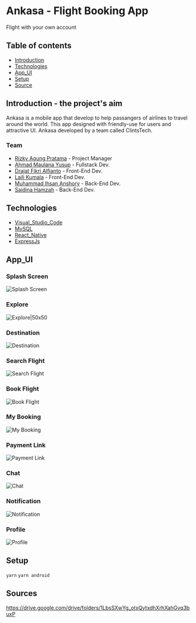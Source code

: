 # Ankasa - Flight Booking App

Flight with your own account

## Table of contents

- [Introduction](##Introduction)
- [Technologies](##Technologies)
- [App_UI](##App_UI)
- [Setup](##Setup)
- [Source](##Source)

## Introduction - the project's aim

Ankasa is a mobile app that develop to help passangers of airlines to travel around the world. This app designed with friendly-use for users and attractive UI. Ankasa developed by a team called ClintsTech.

### Team

- [Rizky Agung Pratama](https://github.com/orgs/ClintsTech/people/rizkyagung18) - Project Manager
- [Ahmad Maulana Yusup](https://github.com/orgs/ClintsTech/people/amyusup) - Fullstack Dev.
- [Drajat Fikri Alfianto](https://github.com/orgs/ClintsTech/people/drajat824) - Front-End Dev.
- [Laili Kumala](https://github.com/orgs/ClintsTech/people/lailikumala92) - Front-End Dev.
- [Muhammad Ihsan Anshory](https://github.com/orgs/ClintsTech/people/anshoryihsan) - Back-End Dev.
- [Saidina Hamzah](https://github.com/orgs/ClintsTech/people/Saidhamzah) - Back-End Dev.

## Technologies

- [Visual_Studio_Code](https://code.visualstudio.com/)
- [MySQL](https://www.mysql.com/)
- [React_Native](https://reactnative.dev/)
- [ExpressJs](https://expressjs.com/)

## App_UI

### Splash Screen

![Splash Screen](https://i.ibb.co/qNmFcb0/1-splash.jpg/200x150 )

### Explore

![Explore|50x50](https://i.ibb.co/nDp36x8/2-explore.jpg )

### Destination

![Destination](https://i.ibb.co/16vcQVh/3-destination.jpg )

### Search Flight

![Search Flight](https://i.ibb.co/r679h6r/4-search.jpg )

### Book Flight

![Book Flight](https://i.ibb.co/Fbt1wXV/5-book-flight.jpg )

### My Booking

![My Booking](https://i.ibb.co/WKTQYdB/6-my-booking.jpg )

### Payment Link

![Payment Link](https://i.ibb.co/4js2G5j/7-linking-to-payment.jpg )

### Chat

![Chat](https://i.ibb.co/KKzQvzg/4-chat.jpg )

### Notification

![Notification](https://i.ibb.co/qm20xg3/5-notifikasi.jpg )

### Profile

![Profile](https://i.ibb.co/tXdwydy/3-profile.jpg )

## Setup

`yarn`
`yarn android`

## Sources

https://drive.google.com/drive/folders/1LbsSXwYg_otxQytxdhXrhXahGvq3buxP
